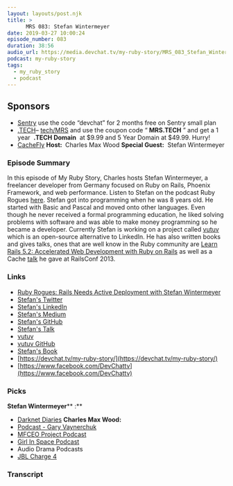 ```yaml
---
layout: layouts/post.njk
title: >
      MRS 083: Stefan Wintermeyer
date: 2019-03-27 10:00:24
episode_number: 083
duration: 38:56
audio_url: https://media.devchat.tv/my-ruby-story/MRS_083_Stefan_Wintermeyer.mp3
podcast: my-ruby-story
tags: 
  - my_ruby_story
  - podcast
---
```


## **Sponsors**

- [Sentry](http://sentry.io/) use the code “devchat” for 2 months free on Sentry small plan
- [.TECH](https://get.tech/)–&nbsp;[tech/MRS](https://get.tech/?&coupon=MRS.TECH&utm_source=Influencer&utm_medium=Podcast&utm_campaign=MyRubyStory)&nbsp;and&nbsp;use the coupon code “ **MRS.TECH** ”&nbsp;and get a 1 year&nbsp; **.TECH Domain** &nbsp;at $9.99 and 5 Year Domain at $49.99. Hurry!
- [CacheFly](https://www.cachefly.com/)
**Host:&nbsp;** Charles Max Wood **Special Guest:** &nbsp;Stefan Wintermeyer
### **Episode Summary**
In this episode of My Ruby Story, Charles hosts Stefan Wintermeyer, a freelancer developer from Germany focused on Ruby on Rails, Phoenix Framework, and web performance. Listen to Stefan on the podcast Ruby Rogues [here](https://devchat.tv/ruby-rogues/rr-403-rails-needs-active-deployment-with-stefan-wintermeyer/). Stefan got into programming when he was 8 years old. He started with Basic and Pascal and moved onto other languages. Even though he never received a formal programming education, he liked solving problems with software and was able to make money programming so he became a developer. Currently Stefan is working on a project called [vutuv](https://www.vutuv.de/) which is an open-source alternative to LinkedIn. He has also written books and gives talks, ones that are well know in the Ruby community are [Learn Rails 5.2: Accelerated Web Development with Ruby on Rails](https://amzn.to/2U2MYWt) as well as a Cache [talk](https://www.youtube.com/watch?v=7uKxDVflXdI) he gave at RailsConf 2013.
### **Links**

- [Ruby Rogues: Rails Needs Active Deployment with Stefan Wintermeyer](https://devchat.tv/ruby-rogues/rr-403-rails-needs-active-deployment-with-stefan-wintermeyer/)
- [Stefan's Twitter](https://twitter.com/wintermeyer)
- [Stefan's LinkedIn](https://de.linkedin.com/in/wintermeyer)
- [Stefan's Medium](https://medium.com/@wintermeyer)
- [Stefan's GitHub](https://github.com/wintermeyer)
- [Stefan's Talk](https://www.youtube.com/watch?v=7uKxDVflXdI)
- [vutuv](https://www.vutuv.de/)
- [vutuv GitHub](https://github.com/vutuv/vutuv)
- [Stefan's Book](https://amzn.to/2U2MYWt)
- [https://devchat.tv/my-ruby-story/](https://devchat.tv/my-ruby-story/)
- [https://www.facebook.com/DevChattv](https://www.facebook.com/DevChattv)

### **Picks**
 **Stefan Wintermeyer**** :**
- [Darknet Diaries](https://darknetdiaries.com/)
**Charles Max Wood:**
- [Podcast - Gary Vaynerchuk](https://www.garyvaynerchuk.com/podcast/)
- [MFCEO Project Podcast](https://andyfrisella.com/blogs/mfceo-project-podcast)
- [Girl In Space Podcast](https://www.girlinspacepodcast.com/)
- Audio Drama Podcasts
- [JBL Charge 4](https://www.jbl.com/bluetooth-speakers/JBL+CHARGE+4.html?dwvar_JBL%20CHARGE%204_color=Black-USA-Current)


### Transcript


